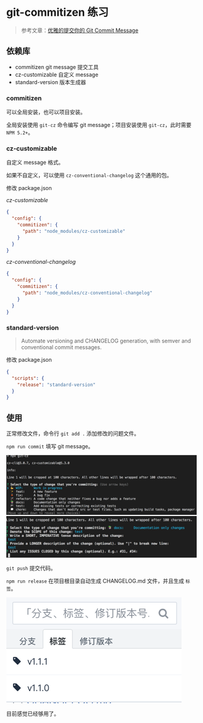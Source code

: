# git-commitizen 练习

> 参考文章：[优雅的提交你的 Git Commit Message](https://juejin.im/post/5afc5242f265da0b7f44bee4)

## 依赖库

* commitizen git message 提交工具
* cz-customizable 自定义 message
* standard-version 版本生成器

### commitizen

可以全局安装，也可以项目安装。

全局安装使用 `git-cz` 命令编写 git message；项目安装使用 `git-cz`，此时需要 `NPM 5.2+`。

### cz-customizable

自定义 message 格式。

如果不自定义，可以使用 `cz-conventional-changelog` 这个通用的包。

修改 package.json

*cz-customizable*

```json
{
  "config": {
    "commitizen": {
      "path": "node_modules/cz-customizable"
    }
  }
}
```

*cz-conventional-changelog*

```json
{
  "config": {
    "commitizen": {
      "path": "node_modules/cz-conventional-changelog"
    }
  }
}
```

### standard-version

> Automate versioning and CHANGELOG generation, with semver and conventional commit messages.

修改 package.json

```json
{
  "scripts": {
    "release": "standard-version"
  }
}
```

## 使用

正常修改文件，命令行 `git add .` 添加修改的问题文件。

`npm run commit` 填写 git message。

![](./img/commit_1.png)
![](./img/commit_2.png)

`git push` 提交代码。

`npm run release` 在项目根目录自动生成 CHANGELOG.md 文件，并且生成 `标签`。

![](./img/release_1.png)

目前感觉已经够用了。
